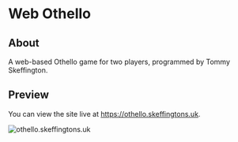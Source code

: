 # Web Othello
## About
A web-based Othello game for two players, programmed by Tommy Skeffington.

## Preview
You can view the site live at https://othello.skeffingtons.uk.

![othello.skeffingtons.uk](../assets/preview.png?raw=true)